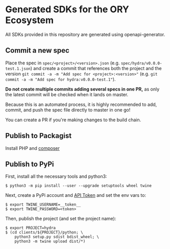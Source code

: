 # Generated SDKs for the ORY Ecosystem

All SDKs provided in this repository are generated
using openapi-generator.

## Commit a new spec

Place the spec in `spec/<project>/<version>.json` (e.g. `spec/hydra/v0.0.0-test.1.json`) and create a commit
that references both the project and the version `git commit -a -m "Add spec for <project>:<version>"`
(e.g. `git commit -a -m "Add spec for hydra:v0.0.0-test.1"`).

**Do not create multiple commits adding several specs in one PR,** as only the latest commit will be checked when
it lands on master.

Because this is an automated process, it is highly recommended to add, commit, and push the spec file directly
to master in one go!

You can create a PR if you're making changes to the build chain.

## Publish to Packagist

Install PHP and [composer](https://packagist.org)

## Publish to PyPi

First, install all the necessary tools and python3:

```shell script
$ python3 -m pip install --user --upgrade setuptools wheel twine
```

Next, create a PyPi account and [API Token](https://pypi.org/manage/account/)
and set the env vars to:

```shell script
$ export TWINE_USERNAME=__token__
$ export TWINE_PASSWORD=<token>
```

Then, publish the project (and set the project name):

```shell script
$ export PROJECT=hydra
$ (cd clients/${PROJECT}/python; \
    python3 setup.py sdist bdist_wheel; \
    python3 -m twine upload dist/*)
```
